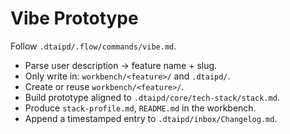 # Vibe Prototype

Follow `.dtaipd/.flow/commands/vibe.md`.

- Parse user description → feature name + slug.
- Only write in: `workbench/<feature>/` and `.dtaipd/`.
- Create or reuse `workbench/<feature>/`.
- Build prototype aligned to `.dtaipd/core/tech-stack/stack.md`.
- Produce `stack-profile.md`, `README.md` in the workbench.
- Append a timestamped entry to `.dtaipd/inbox/Changelog.md`.
